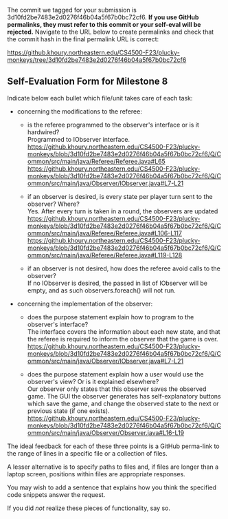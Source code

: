 The commit we tagged for your submission is 3d10fd2be7483e2d0276f46b04a5f67b0bc72cf6.
**If you use GitHub permalinks, they must refer to this commit or your self-eval will be rejected.**
Navigate to the URL below to create permalinks and check that the commit hash in the final permalink URL is correct:

https://github.khoury.northeastern.edu/CS4500-F23/plucky-monkeys/tree/3d10fd2be7483e2d0276f46b04a5f67b0bc72cf6

## Self-Evaluation Form for Milestone 8

Indicate below each bullet which file/unit takes care of each task:

- concerning the modifications to the referee: 

  - is the referee programmed to the observer's interface
    or is it hardwired?  
    Programmed to IObserver interface.
https://github.khoury.northeastern.edu/CS4500-F23/plucky-monkeys/blob/3d10fd2be7483e2d0276f46b04a5f67b0bc72cf6/Q/Common/src/main/java/Referee/Referee.java#L65
https://github.khoury.northeastern.edu/CS4500-F23/plucky-monkeys/blob/3d10fd2be7483e2d0276f46b04a5f67b0bc72cf6/Q/Common/src/main/java/Observer/IObserver.java#L7-L21
  - if an observer is desired, is every state per player turn sent to
    the observer? Where?  
    Yes. After every turn is taken in a round, the observers are updated
    https://github.khoury.northeastern.edu/CS4500-F23/plucky-monkeys/blob/3d10fd2be7483e2d0276f46b04a5f67b0bc72cf6/Q/Common/src/main/java/Referee/Referee.java#L106-L117
    https://github.khoury.northeastern.edu/CS4500-F23/plucky-monkeys/blob/3d10fd2be7483e2d0276f46b04a5f67b0bc72cf6/Q/Common/src/main/java/Referee/Referee.java#L119-L128

  - if an observer is not desired, how does the referee avoid calls to
    the observer?  
    If no IObserver is desired, the passed in list of IObserver will be empty, and as such observers.foreach() will not run. 

- concerning the implementation of the observer:

  - does the purpose statement explain how to program to the
    observer's interface?   
    The interface covers the information about each new state, and that the referee is required to inform the observer that the game is over.
    https://github.khoury.northeastern.edu/CS4500-F23/plucky-monkeys/blob/3d10fd2be7483e2d0276f46b04a5f67b0bc72cf6/Q/Common/src/main/java/Observer/IObserver.java#L7-L21

  - does the purpose statement explain how a user would use the
    observer's view? Or is it explained elsewhere?  
    Our observer only states that this observer saves the observed game. The GUI the observer generates has self-explanatory buttons which 
    save the game, and change the observed state to the next or previous state (if one exists). 
    https://github.khoury.northeastern.edu/CS4500-F23/plucky-monkeys/blob/3d10fd2be7483e2d0276f46b04a5f67b0bc72cf6/Q/Common/src/main/java/Observer/Observer.java#L16-L19

The ideal feedback for each of these three points is a GitHub
perma-link to the range of lines in a specific file or a collection of
files.

A lesser alternative is to specify paths to files and, if files are
longer than a laptop screen, positions within files are appropriate
responses.

You may wish to add a sentence that explains how you think the
specified code snippets answer the request.

If you did *not* realize these pieces of functionality, say so.

